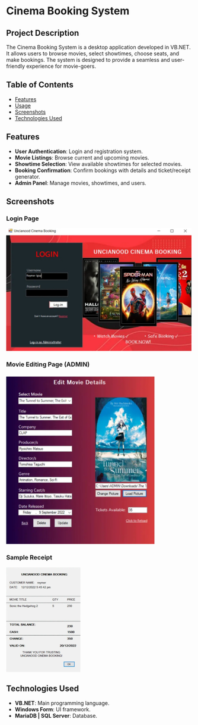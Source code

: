 # Cinema Booking System

## Project Description

The Cinema Booking System is a desktop application developed in VB.NET. It allows users to browse movies, select showtimes, choose seats, and make bookings. The system is designed to provide a seamless and user-friendly experience for movie-goers.

## Table of Contents

- [Features](#features)
- [Usage](#usage)
- [Screenshots](#screenshots)
- [Technologies Used](#technologies-used)

## Features

- **User Authentication**: Login and registration system.
- **Movie Listings**: Browse current and upcoming movies.
- **Showtime Selection**: View available showtimes for selected movies.
- **Booking Confirmation**: Confirm bookings with details and ticket/receipt generator.
- **Admin Panel**: Manage movies, showtimes, and users.

## Screenshots

### Login Page
<img src="screenshots/login_page.jpg" alt="Login Page" width="500"/>

### Movie Editing Page (ADMIN)
<img src="screenshots/edit_movie.jpg" alt="Movie Editing Page" width="400"/>

### Sample Receipt
<img src="screenshots/sample receipt.jpg" alt="Receipt" width="200"/>

## Technologies Used

- **VB.NET**: Main programming language.
- **Windows Form**: UI framework.
- **MariaDB | SQL Server**: Database.
  
